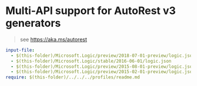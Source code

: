 # Multi-API support for AutoRest v3 generators

> see https://aka.ms/autorest

``` yaml
input-file:
  - $(this-folder)/Microsoft.Logic/preview/2018-07-01-preview/logic.json
  - $(this-folder)/Microsoft.Logic/stable/2016-06-01/logic.json
  - $(this-folder)/Microsoft.Logic/preview/2015-08-01-preview/logic.json
  - $(this-folder)/Microsoft.Logic/preview/2015-02-01-preview/logic.json
require: $(this-folder)/../../../profiles/readme.md
```
